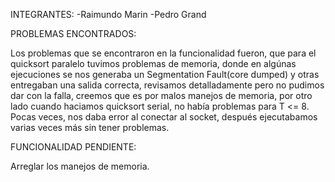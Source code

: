 INTEGRANTES:
-Raimundo Marin
-Pedro Grand

PROBLEMAS ENCONTRADOS:

Los problemas que se encontraron en la funcionalidad fueron, que para el quicksort paralelo tuvimos problemas de memoria, donde en algúnas ejecuciones se nos generaba un Segmentation Fault(core dumped) y otras entregaban una salida correcta, revisamos detalladamente pero no pudimos dar con la falla, creemos que es por malos manejos de memoria, por otro lado cuando haciamos quicksort serial, no había problemas para T <= 8.
Pocas veces, nos daba error al conectar al socket, después ejecutabamos varias veces más sin tener problemas.

FUNCIONALIDAD PENDIENTE:

Arreglar los manejos de memoria.
